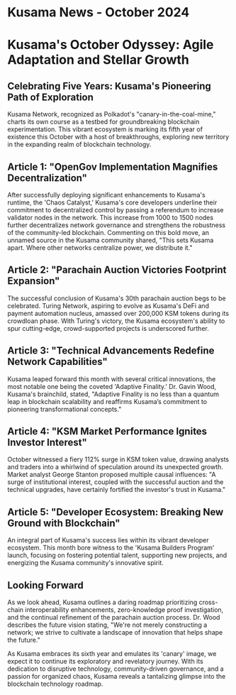 # Kusama News - October 2024

# Kusama's October Odyssey: Agile Adaptation and Stellar Growth

## Celebrating Five Years: Kusama's Pioneering Path of Exploration

Kusama Network, recognized as Polkadot's "canary-in-the-coal-mine," charts its
own course as a testbed for groundbreaking blockchain experimentation. This
vibrant ecosystem is marking its fifth year of existence this October with a
host of breakthroughs, exploring new territory in the expanding realm of
blockchain technology.

## Article 1: "OpenGov Implementation Magnifies Decentralization"

After successfully deploying significant enhancements to Kusama's runtime, the
'Chaos Catalyst,' Kusama's core developers underline their commitment to
decentralized control by passing a referendum to increase validator nodes in the
network. This increase from 1000 to 1500 nodes further decentralizes network
governance and strengthens the robustness of the community-led blockchain.
Commenting on this bold move, an unnamed source in the Kusama community shared,
"This sets Kusama apart. Where other networks centralize power, we distribute
it."

## Article 2: "Parachain Auction Victories Footprint Expansion"

The successful conclusion of Kusama's 30th parachain auction begs to be
celebrated. Turing Network, aspiring to evolve as Kusama's DeFi and payment
automation nucleus, amassed over 200,000 KSM tokens during its crowdloan phase.
With Turing's victory, the Kusama ecosystem's ability to spur cutting-edge,
crowd-supported projects is underscored further.

## Article 3: "Technical Advancements Redefine Network Capabilities"

Kusama leaped forward this month with several critical innovations, the most
notable one being the coveted 'Adaptive Finality.' Dr. Gavin Wood, Kusama's
brainchild, stated, "Adaptive Finality is no less than a quantum leap in
blockchain scalability and reaffirms Kusama’s commitment to pioneering
transformational concepts."

## Article 4: "KSM Market Performance Ignites Investor Interest"

October witnessed a fiery 112% surge in KSM token value, drawing analysts and
traders into a whirlwind of speculation around its unexpected growth. Market
analyst George Stanton proposed multiple causal influences: "A surge of
institutional interest, coupled with the successful auction and the technical
upgrades, have certainly fortified the investor's trust in Kusama."

## Article 5: "Developer Ecosystem: Breaking New Ground with Blockchain"

An integral part of Kusama's success lies within its vibrant developer
ecosystem. This month bore witness to the 'Kusama Builders Program' launch,
focusing on fostering potential talent, supporting new projects, and energizing
the Kusama community's innovative spirit.

## Looking Forward

As we look ahead, Kusama outlines a daring roadmap prioritizing cross-chain
interoperability enhancements, zero-knowledge proof investigation, and the
continual refinement of the parachain auction process. Dr. Wood describes the
future vision stating, "We're not merely constructing a network; we strive to
cultivate a landscape of innovation that helps shape the future."

As Kusama embraces its sixth year and emulates its 'canary' image, we expect it
to continue its exploratory and revelatory journey. With its dedication to
disruptive technology, community-driven governance, and a passion for organized
chaos, Kusama reveals a tantalizing glimpse into the blockchain technology
roadmap.
